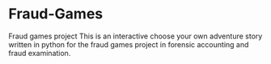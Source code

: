 # Fraud-Games
Fraud games project
This is an interactive choose your own adventure story written in python for the fraud games project in forensic accounting and fraud examination.
